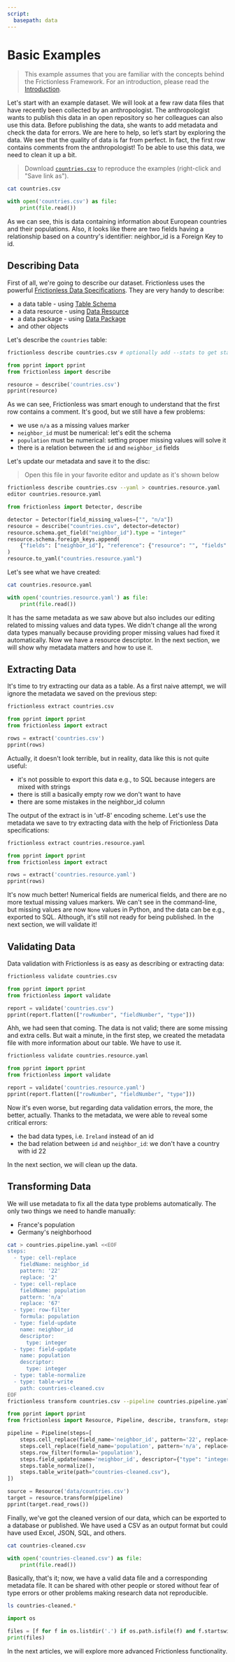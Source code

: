 ```yaml
---
script:
  basepath: data
---
```


# Basic Examples

> This example assumes that you are familiar with the concepts behind the Frictionless Framework. For an introduction, please read the [Introduction](introduction.md).

Let's start with an example dataset. We will look at a few raw data files that have recently been collected by an anthropologist. The anthropologist wants to publish this data in an open repository so her colleagues can also use this data. Before publishing the data, she wants to add metadata and check the data for errors. We are here to help, so let’s start by exploring the data. We see that the quality of data is far from perfect. In fact, the first row contains comments from the anthropologist! To be able to use this data, we need to clean it up a bit.

> Download [`countries.csv`](https://raw.githubusercontent.com/frictionlessdata/frictionless-py/main/data/countries.csv) to reproduce the examples (right-click and "Save link as").

```bash script tabs=CLI
cat countries.csv
```

```python script tabs=Python
with open('countries.csv') as file:
    print(file.read())
```

As we can see, this is data containing information about European countries and their populations. Also, it looks like there are two fields having a relationship based on a country's identifier: neighbor_id is a Foreign Key to id.

## Describing Data

First of all, we're going to describe our dataset. Frictionless uses the powerful [Frictionless Data Specifications](https://specs.frictionlessdata.io/). They are very handy to describe:
- a data table - using [Table Schema](https://specs.frictionlessdata.io/table-schema/)
- a data resource - using [Data Resource](https://specs.frictionlessdata.io/data-resource/)
- a data package - using [Data Package](https://specs.frictionlessdata.io/data-package/)
- and other objects

Let's describe the `countries` table:

```bash script tabs=CLI output=yaml
frictionless describe countries.csv # optionally add --stats to get statistics
```

```python script tabs=Python output=python
from pprint import pprint
from frictionless import describe

resource = describe('countries.csv')
pprint(resource)
```

As we can see, Frictionless was smart enough to understand that the first row contains a comment. It's good, but we still have a few problems:
- we use `n/a` as a missing values marker
- `neighbor_id` must be numerical: let's edit the schema
- `population` must be numerical: setting proper missing values will solve it
- there is a relation between the `id` and `neighbor_id` fields

Let's update our metadata and save it to the disc:

> Open this file in your favorite editor and update as it's shown below

```bash tabs=CLI
frictionless describe countries.csv --yaml > countries.resource.yaml
editor countries.resource.yaml
```

```python script tabs=Python
from frictionless import Detector, describe

detector = Detector(field_missing_values=["", "n/a"])
resource = describe("countries.csv", detector=detector)
resource.schema.get_field("neighbor_id").type = "integer"
resource.schema.foreign_keys.append(
    {"fields": ["neighbor_id"], "reference": {"resource": "", "fields": ["id"]}}
)
resource.to_yaml("countries.resource.yaml")
```

Let's see what we have created:

```bash script tabs=CLI output=yaml
cat countries.resource.yaml
```

```python script tabs=Python output=yaml
with open('countries.resource.yaml') as file:
    print(file.read())
```

It has the same metadata as we saw above but also includes our editing related to missing values and data types. We didn't change all the wrong data types manually because providing proper missing values had fixed it automatically. Now we have a resource descriptor. In the next section, we will show why metadata matters and how to use it.

## Extracting Data

It's time to try extracting our data as a table. As a first naive attempt, we will ignore the metadata we saved on the previous step:

```bash script tabs=CLI
frictionless extract countries.csv
```

```python script tabs=Python output=python
from pprint import pprint
from frictionless import extract

rows = extract('countries.csv')
pprint(rows)
```

Actually, it doesn't look terrible, but in reality, data like this is not quite useful:
- it's not possible to export this data e.g., to SQL because integers are mixed with strings
- there is still a basically empty row we don't want to have
- there are some mistakes in the neighbor_id column

The output of the extract is in 'utf-8' encoding scheme. Let's use the metadata we save to try extracting data with the help of Frictionless Data specifications:

```bash script tabs=CLI
frictionless extract countries.resource.yaml
```

```python script tabs=Python output=python
from pprint import pprint
from frictionless import extract

rows = extract('countries.resource.yaml')
pprint(rows)
```

It's now much better! Numerical fields are numerical fields, and there are no more textual missing values markers. We can't see in the command-line, but missing values are now `None` values in Python, and the data can be e.g., exported to SQL. Although, it's still not ready for being published. In the next section, we will validate it!

## Validating Data

Data validation with Frictionless is as easy as describing or extracting data:

```bash script tabs=CLI
frictionless validate countries.csv
```

```python script tabs=Python output=python
from pprint import pprint
from frictionless import validate

report = validate('countries.csv')
pprint(report.flatten(["rowNumber", "fieldNumber", "type"]))
```

Ahh, we had seen that coming. The data is not valid; there are some missing and extra cells. But wait a minute, in the first step, we created the metadata file with more information about our table. We have to use it.

```bash script tabs=CLI
frictionless validate countries.resource.yaml
```

```python script tabs=Python output=python
from pprint import pprint
from frictionless import validate

report = validate('countries.resource.yaml')
pprint(report.flatten(["rowNumber", "fieldNumber", "type"]))
```

Now it's even worse, but regarding data validation errors, the more, the better, actually. Thanks to the metadata, we were able to reveal some critical errors:
- the bad data types, i.e. `Ireland` instead of an id
- the bad relation between `id` and `neighbor_id`: we don't have a country with id 22

In the next section, we will clean up the data.

## Transforming Data

We will use metadata to fix all the data type problems automatically. The only two things we need to handle manually:
- France's population
- Germany's neighborhood

```bash script tabs=CLI
cat > countries.pipeline.yaml <<EOF
steps:
  - type: cell-replace
    fieldName: neighbor_id
    pattern: '22'
    replace: '2'
  - type: cell-replace
    fieldName: population
    pattern: 'n/a'
    replace: '67'
  - type: row-filter
    formula: population
  - type: field-update
    name: neighbor_id
    descriptor:
      type: integer
  - type: field-update
    name: population
    descriptor:
      type: integer
  - type: table-normalize
  - type: table-write
    path: countries-cleaned.csv
EOF
frictionless transform countries.csv --pipeline countries.pipeline.yaml
```

```python script tabs=Python output=Python
from pprint import pprint
from frictionless import Resource, Pipeline, describe, transform, steps

pipeline = Pipeline(steps=[
    steps.cell_replace(field_name='neighbor_id', pattern='22', replace='2'),
    steps.cell_replace(field_name='population', pattern='n/a', replace='67'),
    steps.row_filter(formula='population'),
    steps.field_update(name='neighbor_id', descriptor={"type": "integer"}),
    steps.table_normalize(),
    steps.table_write(path="countries-cleaned.csv"),
])

source = Resource('data/countries.csv')
target = resource.transform(pipeline)
pprint(target.read_rows())
```

Finally, we've got the cleaned version of our data, which can be exported to a database or published. We have used a CSV as an output format but could have used Excel, JSON, SQL, and others.


```bash script tabs=CLI
cat countries-cleaned.csv
```

```python script tabs=Python
with open('countries-cleaned.csv') as file:
    print(file.read())
```

Basically, that's it; now, we have a valid data file and a corresponding metadata file. It can be shared with other people or stored without fear of type errors or other problems making research data not reproducible.

```bash script tabs=CLI
ls countries-cleaned.*
```

```python script tabs=Python
import os

files = [f for f in os.listdir('.') if os.path.isfile(f) and f.startswith('countries-cleaned.')]
print(files)
```

In the next articles, we will explore more advanced Frictionless functionality.

